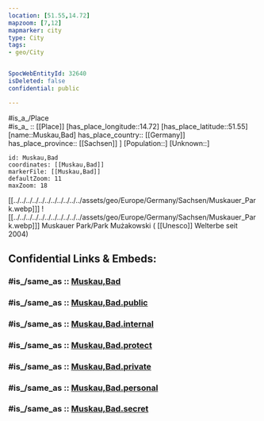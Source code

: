 ```yaml
---
location: [51.55,14.72] 
mapzoom: [7,12] 
mapmarker: city 
type: City
tags:
- geo/City


SpocWebEntityId: 32640
isDeleted: false
confidential: public

---
```

#is_a_/Place  
#is_a_ :: [[Place]] 
[has_place_longitude::14.72] 
[has_place_latitude::51.55] 
[name::Muskau,Bad] 
has_place_country:: [[Germany]]  
has_place_province:: [[Sachsen]] ] 
[Population::] 
[Unknown::] 


```leaflet
id: Muskau,Bad
coordinates: [[Muskau,Bad]] 
markerFile: [[Muskau,Bad]] 
defaultZoom: 11 
maxZoom: 18
```

[[../../../../../../../../../../../assets/geo/Europe/Germany/Sachsen/Muskauer_Park.webp]]] ![[../../../../../../../../../../../assets/geo/Europe/Germany/Sachsen/Muskauer_Park.webp]]] 
Muskauer Park/Park Mużakowski ( [[Unesco]] Welterbe seit 2004)  


## Confidential Links & Embeds: 

### #is_/same_as :: [Muskau,Bad](/_Standards/Earth/Continent/Europe/Europe~Central/Germany/Germany~East/Sachsen/counties~Sachsen/Görlitz/cities~Görlitz/Muskau,Bad.md) 

### #is_/same_as :: [Muskau,Bad.public](/_public/Earth/Continent/Europe/Europe~Central/Germany/Germany~East/Sachsen/counties~Sachsen/Görlitz/cities~Görlitz/Muskau,Bad.public.md) 

### #is_/same_as :: [Muskau,Bad.internal](/_internal/Earth/Continent/Europe/Europe~Central/Germany/Germany~East/Sachsen/counties~Sachsen/Görlitz/cities~Görlitz/Muskau,Bad.internal.md) 

### #is_/same_as :: [Muskau,Bad.protect](/_protect/Earth/Continent/Europe/Europe~Central/Germany/Germany~East/Sachsen/counties~Sachsen/Görlitz/cities~Görlitz/Muskau,Bad.protect.md) 

### #is_/same_as :: [Muskau,Bad.private](/_private/Earth/Continent/Europe/Europe~Central/Germany/Germany~East/Sachsen/counties~Sachsen/Görlitz/cities~Görlitz/Muskau,Bad.private.md) 

### #is_/same_as :: [Muskau,Bad.personal](/_personal/Earth/Continent/Europe/Europe~Central/Germany/Germany~East/Sachsen/counties~Sachsen/Görlitz/cities~Görlitz/Muskau,Bad.personal.md) 

### #is_/same_as :: [Muskau,Bad.secret](/_secret/Earth/Continent/Europe/Europe~Central/Germany/Germany~East/Sachsen/counties~Sachsen/Görlitz/cities~Görlitz/Muskau,Bad.secret.md)


